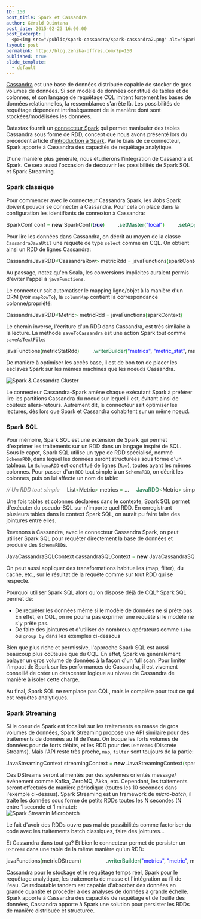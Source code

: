 ```yaml
---
ID: 150
post_title: Spark et Cassandra
author: Gérald Quintana
post_date: 2015-02-23 16:00:00
post_excerpt: |
  <p><img src="/public/spark-cassandra/spark-cassandra2.png" alt="Spark &amp; Cassandra" style="float:right; margin: 0 0 1em 1em;" title="Spark &amp; Cassandra" /> <a href="http://cassandra.apache.org">Cassandra</a> est une base de données distribuée capable de stocker de gros volumes de données. Si son modèle de données constitué de tables et de colonnes, et son langage de requêtage CQL imitent fortement les bases de données relationnelles, la ressemblance s'arrête là. Les possibilités de requêtage dépendent intrinsèquement de la manière dont sont stockées/modélisées les données.</p>
layout: post
permalink: http://blog.zenika-offres.com/?p=150
published: true
slide_template:
  - default
---
```

<a href="http://cassandra.apache.org">Cassandra</a> est une base de données distribuée capable de stocker de gros volumes de données. Si son modèle de données constitué de tables et de colonnes, et son langage de requêtage CQL imitent fortement les bases de données relationnelles, la ressemblance s'arrête là. Les possibilités de requêtage dépendent intrinsèquement de la manière dont sont stockées/modélisées les données.

<!--more-->

Datastax fournit un <a href="https://github.com/datastax/spark-cassandra-connector">connecteur Spark</a> qui permet manipuler des tables Cassandra sous forme de RDD, concept que nous avons présenté lors du précédent article d'<a href="http://blog.zenika.com/index.php?post/2015/02/02/Introduction-a-Spark">introduction à Spark</a>. Par le biais de ce connecteur, Spark apporte à Cassandra des capacités de requêtage analytique.

D'une manière plus générale, nous étudierons l'intégration de Cassandra et Spark. Ce sera aussi l'occasion de découvrir les possibilités de Spark SQL et Spark Streaming.
<h3>Spark classique</h3>
Pour commencer avec le connecteur Cassandra Spark, les Jobs Spark doivent pouvoir se connecter à Cassandra. Pour cela on place dans la configuration les identifiants de connexion à Cassandra:
<pre class="java code java" style="font-family: inherit;">SparkConf conf <span style="color: #339933;">=</span> <span style="color: #000000; font-weight: bold;">new</span> SparkConf<span style="color: #009900;">(</span><span style="color: #000066; font-weight: bold;">true</span><span style="color: #009900;">)</span>         .<span style="color: #006633;">setMaster</span><span style="color: #009900;">(</span><span style="color: #0000ff;">"local"</span><span style="color: #009900;">)</span>         .<span style="color: #006633;">setAppName</span><span style="color: #009900;">(</span><span style="color: #0000ff;">"Zenika"</span><span style="color: #009900;">)</span>         .<span style="color: #006633;">set</span><span style="color: #009900;">(</span><span style="color: #0000ff;">"spark.cassandra.connection.host"</span>, <span style="color: #0000ff;">"node1"</span><span style="color: #009900;">)</span>         .<span style="color: #006633;">set</span><span style="color: #009900;">(</span><span style="color: #0000ff;">"spark.cassandra.connection.username"</span>, <span style="color: #0000ff;">"spark"</span><span style="color: #009900;">)</span>         .<span style="color: #006633;">set</span><span style="color: #009900;">(</span><span style="color: #0000ff;">"spark.cassandra.connection.password"</span>, <span style="color: #0000ff;">"spark"</span><span style="color: #009900;">)</span><span style="color: #339933;">;</span></pre>
Pour lire les données dans Cassandra, on décrit au moyen de la classe <code>CassandraJavaUtil</code> une requête de type <code>select</code> comme en CQL. On obtient ainsi un RDD de lignes Cassandra:
<pre class="java code java" style="font-family: inherit;">CassandraJavaRDD<span style="color: #339933;">&lt;</span>CassandraRow<span style="color: #339933;">&gt;</span> metricRdd <span style="color: #339933;">=</span> javaFunctions<span style="color: #009900;">(</span>sparkContext<span style="color: #009900;">)</span>         .<span style="color: #006633;">cassandraTable</span><span style="color: #009900;">(</span><span style="color: #0000ff;">"metrics"</span>, <span style="color: #0000ff;">"metric"</span><span style="color: #009900;">)</span>         .<span style="color: #006633;">select</span><span style="color: #009900;">(</span><span style="color: #0000ff;">"host"</span>, <span style="color: #0000ff;">"name"</span>, <span style="color: #0000ff;">"date"</span>, <span style="color: #0000ff;">"value"</span><span style="color: #009900;">)</span><span style="color: #339933;">;</span></pre>
Au passage, notez qu'en Scala, les conversions implicites auraient permis d'éviter l'appel à <code>javaFunctions</code>.

Le connecteur sait automatiser le mapping ligne/objet à la manière d'un ORM (voir <code>mapRowTo</code>), la <code>columnMap</code> contient la correspondance colonne/propriété:
<pre class="java code java" style="font-family: inherit;">CassandraJavaRDD<span style="color: #339933;">&lt;</span>Metric<span style="color: #339933;">&gt;</span> metricRdd <span style="color: #339933;">=</span> javaFunctions<span style="color: #009900;">(</span>sparkContext<span style="color: #009900;">)</span>         .<span style="color: #006633;">cassandraTable</span><span style="color: #009900;">(</span><span style="color: #0000ff;">"metrics"</span>, <span style="color: #0000ff;">"metric"</span>, mapRowTo<span style="color: #009900;">(</span>Metric.<span style="color: #000000; font-weight: bold;">class</span>, columnMap<span style="color: #009900;">)</span><span style="color: #009900;">)</span>         .<span style="color: #006633;">select</span><span style="color: #009900;">(</span><span style="color: #0000ff;">"host"</span>, <span style="color: #0000ff;">"name"</span>, <span style="color: #0000ff;">"date"</span>, <span style="color: #0000ff;">"value"</span><span style="color: #009900;">)</span><span style="color: #339933;">;</span></pre>
Le chemin inverse, l'écriture d'un RDD dans Cassandra, est très similaire à la lecture. La méthode <code>saveToCassandra</code> est une action Spark tout comme <code>saveAsTextFile</code>:
<pre class="java code java" style="font-family: inherit;">javaFunctions<span style="color: #009900;">(</span>metricStatRdd<span style="color: #009900;">)</span>         .<span style="color: #006633;">writerBuilder</span><span style="color: #009900;">(</span><span style="color: #0000ff;">"metrics"</span>, <span style="color: #0000ff;">"metric_stat"</span>, mapToRow<span style="color: #009900;">(</span>MetricStat.<span style="color: #000000; font-weight: bold;">class</span>, columnMap<span style="color: #009900;">)</span><span style="color: #009900;">)</span>         .<span style="color: #006633;">saveToCassandra</span><span style="color: #009900;">(</span><span style="color: #009900;">)</span><span style="color: #339933;">;</span></pre>
De manière à optimiser les accès base, il est de bon ton de placer les esclaves Spark sur les mêmes machines que les noeuds Cassandra.

<img style="display: block; margin: 0 auto;" title="Spark &amp; Cassandra Cluster" src="/wp-content/uploads/2015/07/spark-cassandra-cluster.png" alt="Spark &amp; Cassandra Cluster" />

Le connecteur Cassandra-Spark amène chaque exécutant Spark à préférer lire les partitions Cassandra du noeud sur lequel il est, évitant ainsi de coûteux allers-retours. Autrement dit, le connecteur sait optimiser les lectures, dès lors que Spark et Cassandra cohabitent sur un même noeud.
<h3>Spark SQL</h3>
Pour mémoire, Spark SQL est une extension de Spark qui permet d'exprimer les traitements sur un RDD dans un langage inspiré de SQL. Sous le capot, Spark SQL utilise un type de RDD spécialisé, nommé <code>SchemaRDD</code>, dans lequel les données seront structurées sous forme d'un tableau. Le <code>SchemaRDD</code> est constitué de lignes (<code>Row</code>), toutes ayant les mêmes colonnes. Pour passer d'un <code>RDD</code> tout simple à un <code>SchemaRDD</code>, on décrit les colonnes, puis on lui affecte un nom de table:
<pre class="java code java" style="font-family: inherit;"><span style="color: #666666; font-style: italic;">// Un RDD tout simple</span>     List<span style="color: #339933;">&lt;</span>Metric<span style="color: #339933;">&gt;</span> metrics <span style="color: #339933;">=</span> ...     <span style="color: #006633;">JavaRDD</span><span style="color: #339933;">&lt;</span>Metric<span style="color: #339933;">&gt;</span> simpleRdd <span style="color: #339933;">=</span> sparkContext.<span style="color: #006633;">parallelize</span><span style="color: #009900;">(</span>metrics<span style="color: #009900;">)</span><span style="color: #339933;">;</span>       <span style="color: #666666; font-style: italic;">// Un SchemaRDD</span>     JavaSQLContext sqlContext <span style="color: #339933;">=</span> <span style="color: #000000; font-weight: bold;">new</span> JavaSQLContext(sparkContext<span style="color: #009900;">)</span><span style="color: #339933;">;</span>     JavaSchemaRDD schemaRDD <span style="color: #339933;">=</span> sqlContext.<span style="color: #006633;">applySchema</span><span style="color: #009900;">(</span>simpleRdd, Metric.<span style="color: #000000; font-weight: bold;">class</span><span style="color: #009900;">)</span><span style="color: #339933;">;</span>     schemaRDD.<span style="color: #006633;">registerTempTable</span><span style="color: #009900;">(</span><span style="color: #0000ff;">"metric"</span><span style="color: #009900;">)</span><span style="color: #339933;">;</span>     JavaSchemaRDD resultRDD <span style="color: #339933;">=</span> sqlContext.<span style="color: #006633;">sql</span><span style="color: #009900;">(</span><span style="color: #0000ff;">"select host, avg(value) from metric where name='cpu.total' group by host"</span><span style="color: #009900;">)</span><span style="color: #339933;">;</span></pre>
Une fois tables et colonnes déclarées dans le contexte, Spark SQL permet d'exécuter du pseudo-SQL sur n'importe quel RDD. En enregistrant plusieurs tables dans le context Spark SQL, on aurait pu faire faire des jointures entre elles.

Revenons à Cassandra, avec le connecteur Cassandra Spark, on peut utiliser Spark SQL pour requêter directement la base de données et produire des <code>SchemaRDD</code>s.
<pre class="java code java" style="font-family: inherit;">JavaCassandraSQLContext cassandraSQLContext <span style="color: #339933;">=</span> <span style="color: #000000; font-weight: bold;">new</span> JavaCassandraSQLContext<span style="color: #009900;">(</span>sc<span style="color: #009900;">)</span><span style="color: #339933;">;</span>     JavaSchemaRDD metricRDD <span style="color: #339933;">=</span> cassandraSQLContext.<span style="color: #006633;">sql</span><span style="color: #009900;">(</span><span style="color: #0000ff;">"select name from metrics.metric where name like 'cpu%'"</span><span style="color: #009900;">)</span><span style="color: #339933;">;</span>     <span style="color: #000066; font-weight: bold;">long</span> count <span style="color: #339933;">=</span> metricRDD 	.<span style="color: #006633;">map</span><span style="color: #009900;">(</span>row <span style="color: #339933;">-&gt;</span> row.<span style="color: #006633;">getString</span><span style="color: #009900;">(</span><span style="color: #cc66cc;">0</span><span style="color: #009900;">)</span><span style="color: #009900;">)</span> 	distinct<span style="color: #009900;">(</span><span style="color: #009900;">)</span>.<span style="color: #006633;">count</span><span style="color: #009900;">(</span><span style="color: #009900;">)</span><span style="color: #339933;">;</span></pre>
On peut aussi appliquer des transformations habituelles (map, filter), du cache, etc., sur le résultat de la requête comme sur tout RDD qui se respecte.

Pourquoi utiliser Spark SQL alors qu'on dispose déjà de CQL? Spark SQL permet de:
<ul>
	<li>De requêter les données même si le modèle de données ne si prête pas. En effet, en CQL, on ne pourra pas exprimer une requête si le modèle ne s'y prête pas.</li>
	<li>De faire des jointures et d'utiliser de nombreux opérateurs comme <code>like</code> ou <code>group by</code> dans les exemples ci-dessous</li>
</ul>
Bien que plus riche et permissive, l'approche Spark SQL est aussi beaucoup plus coûteuse que du CQL. En effet, Spark va généralement balayer un gros volume de données à la façon d'un full scan. Pour limiter l'impact de Spark sur les performances de Cassandra, il est vivement conseillé de créer un datacenter logique au niveau de Cassandra de manière à isoler cette charge.

Au final, Spark SQL ne remplace pas CQL, mais le complète pour tout ce qui est requêtes analytiques.
<h3>Spark Streaming</h3>
Si le coeur de Spark est focalisé sur les traitements en masse de gros volumes de données, Spark Streaming propose une API similaire pour des traitements de données au fil de l'eau. On troque les forts volumes de données pour de forts débits, et les RDD pour des <code>DStreams</code> (Discrete Streams). Mais l'API reste très proche, <code>map</code>, <code>filter</code> sont toujours de la partie:
<pre class="java code java" style="font-family: inherit;">JavaStreamingContext streamingContext <span style="color: #339933;">=</span> <span style="color: #000000; font-weight: bold;">new</span> JavaStreamingContext<span style="color: #009900;">(</span>sparkContext, 	<span style="color: #000000; font-weight: bold;">new</span> Duration<span style="color: #009900;">(</span><span style="color: #cc66cc;">10000</span><span style="color: #009900;">)</span><span style="color: #009900;">)</span><span style="color: #339933;">;</span>     JavaDStream<span style="color: #339933;">&lt;</span>Metric<span style="color: #339933;">&gt;</span> metricDStream <span style="color: #339933;">=</span> streamingContext 	    .<span style="color: #006633;">socketTextStream</span><span style="color: #009900;">(</span><span style="color: #0000ff;">"metric-source"</span>, <span style="color: #cc66cc;">7075</span><span style="color: #009900;">)</span> 	    .<span style="color: #006633;">map</span><span style="color: #009900;">(</span>Metric<span style="color: #339933;">::</span>parseStream<span style="color: #009900;">)</span> 	    .<span style="color: #006633;">filter</span><span style="color: #009900;">(</span>metric <span style="color: #339933;">-&gt;</span> metric.<span style="color: #006633;">getValue</span><span style="color: #009900;">(</span><span style="color: #009900;">)</span> <span style="color: #339933;">!=</span> <span style="color: #000066; font-weight: bold;">null</span><span style="color: #009900;">)</span><span style="color: #339933;">;</span></pre>
Ces DStreams seront alimentés par des systèmes orientés message/événement comme Kafka, ZeroMQ, Akka, etc. Cependant, les traitements seront effectués de manière périodique (toutes les 10 secondes dans l'exemple ci-dessus). Spark Streaming est un framework de <em>micro-batch</em>, il traite les données sous forme de petits RDDs toutes les N secondes (N entre 1 seconde et 1 minute):

<img style="display: block; margin: 0 auto;" title="Spark Streamin Microbatch" src="/wp-content/uploads/2015/07/spark-streaming-microbatch.png" alt="Spark Streamin Microbatch" />

Le fait d'avoir des RDDs ouvre pas mal de possibilités comme factoriser du code avec les traitements batch classiques, faire des jointures...

Et Cassandra dans tout ça? Et bien le connecteur permet de persister un <code>DStream</code> dans une table de la même manière qu'un RDD:
<pre class="java code java" style="font-family: inherit;">javaFunctions<span style="color: #009900;">(</span>metricDStream<span style="color: #009900;">)</span>                 .<span style="color: #006633;">writerBuilder</span><span style="color: #009900;">(</span><span style="color: #0000ff;">"metrics"</span>, <span style="color: #0000ff;">"metric"</span>, mapRowTo<span style="color: #009900;">(</span>Metric.<span style="color: #000000; font-weight: bold;">class</span>, columnMap<span style="color: #009900;">)</span><span style="color: #009900;">)</span>                 .<span style="color: #006633;">saveToCassandra</span><span style="color: #009900;">(</span><span style="color: #009900;">)</span><span style="color: #339933;">;</span></pre>
Cassandra pour le stockage et le requêtage temps réel, Spark pour le requêtage analytique, les traitements de masse et l'intégration au fil de l'eau. Ce redoutable tandem est capable d'absorber des données en grande quantité et procéder à des analyses de données à grande échelle. Spark apporte à Cassandra des capacités de requêtage et de fouille des données, Cassandra apporte à Spark une solution pour persister
les RDDs de manière distribuée et structurée.